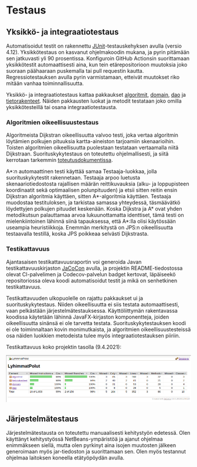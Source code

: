 # Testaus

## Yksikkö- ja integraatiotestaus

Automatisoidut testit on rakennettu [JUnit](https://junit.org/junit4/)-testauskehyksen avulla (versio 4.12). Yksikkötestaus on kasvanut ohjelmakoodin mukana, ja pyrin pitämään sen jatkuvasti yli 90 prosentissa. Konfiguroin GitHub Actionsin suorittamaan yksikkötestit automaattisesti aina, kun tein etärepositorioon muutoksia joko suoraan päähaaraan puskemalla tai pull requestin kautta. Regressiotestauksen avulla pyrin varmistamaan, etteivät muutokset riko mitään vanhaa toiminnallisuutta.

Yksikkö- ja integraatiotestaus kattaa pakkaukset [algoritmit](https://github.com/jenkarper/LyhimmatPolut/tree/main/lyhimmatpolut/src/test/java/algoritmit), [domain](https://github.com/jenkarper/LyhimmatPolut/tree/main/lyhimmatpolut/src/test/java/domain), [dao](https://github.com/jenkarper/LyhimmatPolut/tree/main/lyhimmatpolut/src/test/java/dao) ja [tietorakenteet](https://github.com/jenkarper/LyhimmatPolut/tree/main/lyhimmatpolut/src/test/java/tietorakenteet). Näiden pakkausten luokat ja metodit testataan joko omilla yksikkötesteillä tai osana integraatiotestausta.

### Algoritmien oikeellisuustestaus

Algoritmeista Dijkstran oikeellisuutta valvoo testi, joka vertaa algoritmin löytämien polkujen pituuksia kartta-aineiston tarjoamiin skenaarioihin. Toisten algoritmien oikeellisuutta puolestaan testataan vertaamalla niitä Dijkstraan. Suorituskykytestaus on toteutettu ohjelmallisesti, ja siitä kerrotaan tarkemmin [toteutusdokumentissa](toteutusdokumentti.md).

A*:n automaattinen testi käyttää samaa Testaaja-luokkaa, jolla suorituskykytestit rakennetaan. Testaaja arpoo luetusta skenaariotiedostosta rajallisen määrän reittikuvauksia (alku- ja loppupisteen koordinaatit sekä optimaalisen polunpituuden) ja etsii sitten reitin ensin Dijkstran algoritmia käyttäen, sitten A*-algoritmia käyttäen. Testaaja muodostaa testituloksen, ja tarkistaa samassa yhteydessä, täsmäävätkö löydettyjen polkujen pituudet keskenään. Koska Dijkstra ja A* ovat yhden metodikutsun palauttamaa arvoa lukuunottamatta identtiset, tämä testi on mielenkiintoinen lähinnä siinä tapauksessa, että A*:lla olisi käytössään useampia heuristiikkoja. Enemmän merkitystä on JPS:n oikeellisuutta testaavalla testillä, koska JPS poikkeaa selvästi Dijkstrasta.

### Testikattavuus

Ajantasaisen testikattavuusraportin voi generoida Javan testikattavuuskirjaston [JaCoCon](https://www.eclemma.org/jacoco/) avulla, ja projektin README-tiedostossa olevat CI-palvelimen ja Codecov-palvelun badget kertovat, läpäiseekö repositoriossa oleva koodi automatisoidut testit ja mikä on senhetkinen testikattavuus.

Testikattavuuden ulkopuolelle on rajattu pakkaukset ui ja suorituskykytestaus. Niiden oikeellisuutta ei siis testata automaattisesti, vaan pelkästään järjestelmätestauksessa. Käyttöliittymän rakentavassa koodissa käytetään lähinnä JavaFX-kirjaston komponentteja, joiden oikeellisuutta sinänsä ei ole tarvetta testata. Suorituskykytestauksen koodi ei ole toiminnaltaan kovin monimutkaista, ja algoritmien oikeellisuustesteissä osa näiden luokkien metodeista tulee myös integraatiotestauksen piiriin.

Testikattavuus koko projektin tasolla (9.4.2021):

<img src="https://github.com/jenkarper/LyhimmatPolut/blob/main/dokumentaatio/kuvat/testikattavuus_kaikki.png" width="1000">

## Järjestelmätestaus

Järjestelmätestausta on toteutettu manuaalisesti kehitystyön edetessä. Olen käyttänyt kehitystyössä NetBeans-ympäristöä ja ajanut ohjelmaa enimmäkseen siellä, mutta olen pyrkinyt aina isojen muutosten jälkeen generoimaan myös jar-tiedoston ja suorittamaan sen. Olen myös testannut ohjelmaa laitoksen koneella etätyöpöydän avulla.
